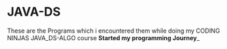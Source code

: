 # JAVA-DS

These are the Programs which i encountered them while doing my CODING NINJAS JAVA_DS-ALGO course
____Started my programming Journey_____
